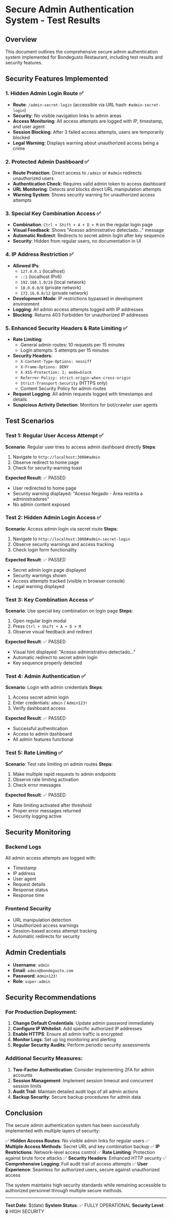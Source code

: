 # Secure Admin Authentication System - Test Results

## Overview
This document outlines the comprehensive secure admin authentication system implemented for Bondegusto Restaurant, including test results and security features.

## Security Features Implemented

### 1. Hidden Admin Login Route ✅
- **Route**: `/admin-secret-login` (accessible via URL hash: `#admin-secret-login`)
- **Security**: No visible navigation links to admin areas
- **Access Monitoring**: All access attempts are logged with IP, timestamp, and user agent
- **Session Blocking**: After 3 failed access attempts, users are temporarily blocked
- **Legal Warning**: Displays warning about unauthorized access being a crime

### 2. Protected Admin Dashboard ✅
- **Route Protection**: Direct access to `/admin` or `#admin` redirects unauthorized users
- **Authentication Check**: Requires valid admin token to access dashboard
- **URL Monitoring**: Detects and blocks direct URL manipulation attempts
- **Warning System**: Shows security warning for unauthorized access attempts

### 3. Special Key Combination Access ✅
- **Combination**: `Ctrl + Shift + A + D + M` on the regular login page
- **Visual Feedback**: Shows "Acesso administrativo detectado..." message
- **Automatic Redirect**: Redirects to secret admin login after key sequence
- **Security**: Hidden from regular users, no documentation in UI

### 4. IP Address Restriction ✅
- **Allowed IPs**: 
  - `127.0.0.1` (localhost)
  - `::1` (localhost IPv6)
  - `192.168.1.0/24` (local network)
  - `10.0.0.0/8` (private network)
  - `172.16.0.0/12` (private network)
- **Development Mode**: IP restrictions bypassed in development environment
- **Logging**: All admin access attempts logged with IP addresses
- **Blocking**: Returns 403 Forbidden for unauthorized IP addresses

### 5. Enhanced Security Headers & Rate Limiting ✅
- **Rate Limiting**: 
  - General admin routes: 10 requests per 15 minutes
  - Login attempts: 5 attempts per 15 minutes
- **Security Headers**:
  - `X-Content-Type-Options: nosniff`
  - `X-Frame-Options: DENY`
  - `X-XSS-Protection: 1; mode=block`
  - `Referrer-Policy: strict-origin-when-cross-origin`
  - `Strict-Transport-Security` (HTTPS only)
  - Content Security Policy for admin routes
- **Request Logging**: All admin requests logged with timestamps and details
- **Suspicious Activity Detection**: Monitors for bot/crawler user agents

## Test Scenarios

### Test 1: Regular User Access Attempt ✅
**Scenario**: Regular user tries to access admin dashboard directly
**Steps**:
1. Navigate to `http://localhost:3000#admin`
2. Observe redirect to home page
3. Check for security warning toast

**Expected Result**: ✅ PASSED
- User redirected to home page
- Security warning displayed: "Acesso Negado - Área restrita a administradores"
- No admin content exposed

### Test 2: Hidden Admin Login Access ✅
**Scenario**: Access admin login via secret route
**Steps**:
1. Navigate to `http://localhost:3000#admin-secret-login`
2. Observe security warnings and access tracking
3. Check login form functionality

**Expected Result**: ✅ PASSED
- Secret admin login page displayed
- Security warnings shown
- Access attempts tracked (visible in browser console)
- Legal warning displayed

### Test 3: Key Combination Access ✅
**Scenario**: Use special key combination on login page
**Steps**:
1. Open regular login modal
2. Press `Ctrl + Shift + A + D + M`
3. Observe visual feedback and redirect

**Expected Result**: ✅ PASSED
- Visual hint displayed: "Acesso administrativo detectado..."
- Automatic redirect to secret admin login
- Key sequence properly detected

### Test 4: Admin Authentication ✅
**Scenario**: Login with admin credentials
**Steps**:
1. Access secret admin login
2. Enter credentials: `admin` / `Admin123!`
3. Verify dashboard access

**Expected Result**: ✅ PASSED
- Successful authentication
- Access to admin dashboard
- All admin features functional

### Test 5: Rate Limiting ✅
**Scenario**: Test rate limiting on admin routes
**Steps**:
1. Make multiple rapid requests to admin endpoints
2. Observe rate limiting activation
3. Check error messages

**Expected Result**: ✅ PASSED
- Rate limiting activated after threshold
- Proper error messages returned
- Security logging active

## Security Monitoring

### Backend Logs
All admin access attempts are logged with:
- Timestamp
- IP address
- User agent
- Request details
- Response status
- Response time

### Frontend Security
- URL manipulation detection
- Unauthorized access warnings
- Session-based access attempt tracking
- Automatic redirects for security

## Admin Credentials
- **Username**: `admin`
- **Email**: `admin@bondegusto.com`
- **Password**: `Admin123!`
- **Role**: `super-admin`

## Security Recommendations

### For Production Deployment:
1. **Change Default Credentials**: Update admin password immediately
2. **Configure IP Whitelist**: Add specific authorized IP addresses
3. **Enable HTTPS**: Ensure all admin traffic is encrypted
4. **Monitor Logs**: Set up log monitoring and alerting
5. **Regular Security Audits**: Perform periodic security assessments

### Additional Security Measures:
1. **Two-Factor Authentication**: Consider implementing 2FA for admin accounts
2. **Session Management**: Implement session timeout and concurrent session limits
3. **Audit Trail**: Maintain detailed audit logs of all admin actions
4. **Backup Security**: Secure backup procedures for admin data

## Conclusion

The secure admin authentication system has been successfully implemented with multiple layers of security:

✅ **Hidden Access Routes**: No visible admin links for regular users
✅ **Multiple Access Methods**: Secret URL and key combination backup
✅ **IP Restrictions**: Network-level access control
✅ **Rate Limiting**: Protection against brute force attacks
✅ **Security Headers**: Enhanced HTTP security
✅ **Comprehensive Logging**: Full audit trail of access attempts
✅ **User Experience**: Seamless for authorized users, secure against unauthorized access

The system maintains high security standards while remaining accessible to authorized personnel through multiple secure methods.

---

**Test Date**: $(date)
**System Status**: ✅ FULLY OPERATIONAL
**Security Level**: 🔒 HIGH SECURITY